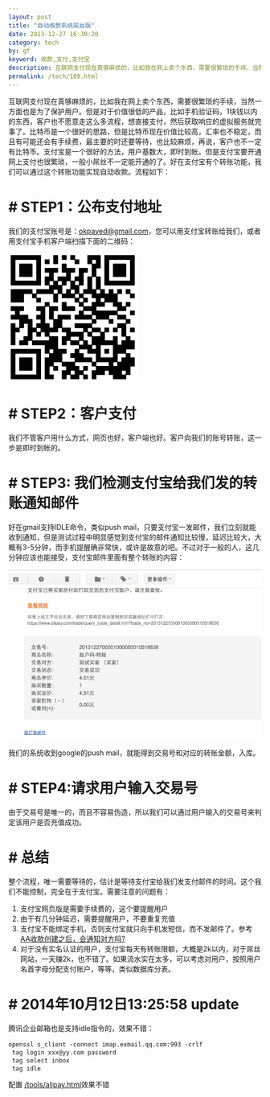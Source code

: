 ```yaml
---
layout: post
title: "自动收款系统屌丝版"
date: 2013-12-27 16:30:20
category: tech
by: gf
keyword: 收款,支付,支付宝
description: 互联网支付现在真够麻烦的，比如我在网上卖个东西，需要很繁琐的手续，当然一方面也是为了保护用户。但是对于价值很低的产品，比如手机验证码，1块钱以内的东西，客户也不愿意走这么多
permalink: /tech/109.html
---
```

互联网支付现在真够麻烦的，比如我在网上卖个东西，需要很繁琐的手续，当然一方面也是为了保护用户。但是对于价值很低的产品，比如手机验证码，1块钱以内的东西，客户也不愿意走这么多流程，想直接支付，然后获取响应的虚拟服务就完事了。比特币是一个很好的思路，但是比特币现在价值比较高，汇率也不稳定，而且有可能还会有手续费，最主要的时还要等待，也比较麻烦，再说，客户也不一定有比特币。支付宝是一个很好的方法，用户基数大，即时到帐。但是支付宝要开通网上支付也很繁琐，一般小屌丝不一定能开通的了。好在支付宝有个转账功能，我们可以通过这个转账功能实现自动收款。流程如下：

#  # STEP1：公布支付地址 ##

我们的支付宝账号是：okpayed@gmail.com，您可以用支付宝转账给我们，或者用支付宝手机客户端扫描下面的二维码：

![测试支付宝二维码][44dd8cb04569c6b6b9aed64020884cff.png]

#  # STEP2：客户支付 ##

我们不管客户用什么方式，网页也好，客户端也好。客户向我们的账号转账，这一步是即时到帐的。

#  # STEP3: 我们检测支付宝给我们发的转账通知邮件 ##

好在gmail支持IDLE命令，类似push mail，只要支付宝一发邮件，我们立刻就能收到通知，但是测试过程中明显感觉到支付宝的邮件通知比较慢，延迟比较大，大概有3-5分钟，而手机提醒确非常快，或许是故意的吧。不过对于一般的人，这几分钟应该也能接受，支付宝邮件里面有整个转账的内容：

![支付宝提醒邮件][79bea01431201d8138587fc8a729b9c8.jpg]

我们的系统收到google的push mail，就能得到交易号和对应的转账金额，入库。

#  # STEP4:请求用户输入交易号 ##

由于交易号是唯一的，而且不容易伪造，所以我们可以通过用户输入的交易号来判定该用户是否充值成功。

#  # 总结 ##

整个流程，唯一需要等待的，估计是等待支付宝给我们发支付邮件的时间。这个我们不能控制，完全在于支付宝。需要注意的问题有：

1.  支付宝网页版是需要手续费的，这个要提醒用户
2.  由于有几分钟延迟，需要提醒用户，不要重复充值
3.  支付宝不能绑定手机，否则支付宝就只向手机发短信，而不发邮件了。参考[AA收款创建之后，会通知对方吗?][AA]
4.  对于没有实名认证的用户，支付宝每天有转账限额，大概是2k以内，对于屌丝网站，一天赚2k，也不错了。如果流水实在太多，可以考虑对用户，按照用户名首字母分配支付账户，等等，类似数据库分表。

#  # 2014年10月12日13:25:58 update ##

腾讯企业邮箱也是支持idle指令的，效果不错：

    openssl s_client -connect imap.exmail.qq.com:993 -crlf
     tag login xxx@yy.com password
     tag select inbox
     tag idle

配置 [/tools/alipay.html][http_www.gfzj.us_tools_alipay.html]效果不错


[44dd8cb04569c6b6b9aed64020884cff.png]: /gfzjus_blog/tech/2014-10-22/44dd8cb04569c6b6b9aed64020884cff.png
[79bea01431201d8138587fc8a729b9c8.jpg]: /gfzjus_blog/tech/2014-10-22/79bea01431201d8138587fc8a729b9c8.jpg
[AA]: http://help.alipay.com/lab/help_detail.htm?help_id=212215
[http_www.gfzj.us_tools_alipay.html]: /tools/alipay.html
